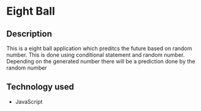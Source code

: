 # Eight Ball

## Description

This is a eight ball application which preditcs the future based on random number. This is done using conditional statement and random number. Depending on the generated number there will be a prediction done by the random number

## Technology used

- JavaScript
